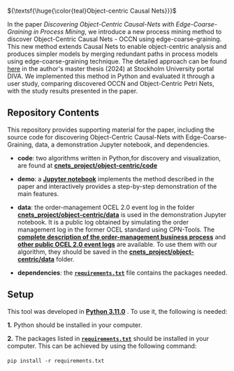 ${\textsf{\huge{\color{teal}Object-centric Causal Nets}}}$

In the paper *Discovering Object-Centric Causal-Nets with Edge-Coarse-Graining in Process Mining*, we introduce a new process mining method to discover Object-Centric Causal Nets - OCCN using edge-coarse-graining. This new method extends Causal Nets to enable object-centric analysis and produces simpler models by merging redundant paths in process models using edge-coarse-graining technique. The detailed approach can be found <a href="https://su.diva-portal.org/smash/record.jsf?pid=diva2:1955576">here</a> in the author's master thesis (2024) at Stockholm University portal DIVA. We implemented this method in Python and evaluated it through a user study, comparing discovered OCCN and Object-Centric Petri Nets, with the study results presented in the paper.

## Repository Contents
This repository provides supporting material for the paper, including the source code for discovering Object-Centric Causal-Nets with Edge-Coarse-Graining, data, a demonstration Jupyter notebook, and dependencies.

- **code**: two algorithms written in Python,for discovery and visualization, are found at **[cnets_project/object-centric/code](./object-centric/code)**

- **demo**:  a **[Jupyter notebook](./object-centric/demonstration/demonstration.ipynb)** implements the method described in the paper and interactively provides a step-by-step demonstration of the main features.
  
- **data**: the order-management OCEL 2.0 event log in the folder **[cnets_project/object-centric/data](./object-centric/data)** is used in the demonstration Jupyter notebook. It is a public log obtained by simulating the order management log in the former OCEL standard using CPN-Tools. The **[complete description of the order-management business process](https://zenodo.org/records/8428112)** and **[other public OCEL 2.0 event logs](https://www.ocel-standard.org/event-logs/overview/)** are available. To use them with our algorithm, they should be saved in the **[cnets_project/object-centric/data](./object-centric/data)** folder.

- **dependencies**: the **[`requirements.txt`](./requirements.txt)** file contains the packages needed.

## Setup

This tool was developed in **[Python 3.11.0](https://www.python.org/downloads/release/python-3110/)** . To use it, the following is needed:

**1.** Python should be installed in your computer.

**2.** The packages listed in **[`requirements.txt`](./requirements.txt)** should be installed in your computer. This can be achieved by using the following command:

####
    pip install -r requirements.txt
